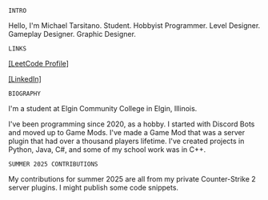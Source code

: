 `INTRO`

Hello, I'm Michael Tarsitano. Student. Hobbyist Programmer. Level Designer. Gameplay Designer. Graphic Designer. 

` LINKS `

[\[LeetCode Profile\]](https://leetcode.com/u/MichaelTarsitano/)


[\[LinkedIn\]](http://linkedin.com/in/michael-tarsitano)

`BIOGRAPHY`

I'm a student at Elgin Community College in Elgin, Illinois.

I've been programming since 2020, as a hobby. I started with Discord Bots and moved up to Game Mods. I've made a Game Mod that was a server plugin that had over a thousand players lifetime. I've created projects in Python, Java, C#, and some of my school work was in C++. 


`SUMMER 2025 CONTRIBUTIONS`

My contributions for summer 2025 are all from my private Counter-Strike 2 server plugins. I might publish some code snippets. 


<!---

miketarsitano/miketarsitano is a ✨ special ✨ repository because its `README.md` (this file) appears on your GitHub profile.
You can click the Preview link to take a look at your changes.
--->

